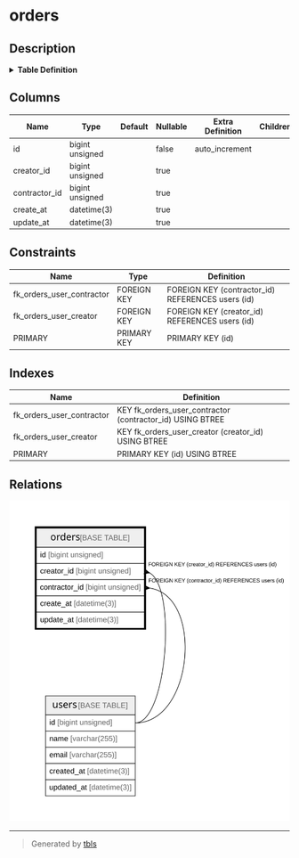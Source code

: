 # orders

## Description

<details>
<summary><strong>Table Definition</strong></summary>

```sql
CREATE TABLE `orders` (
  `id` bigint unsigned NOT NULL AUTO_INCREMENT,
  `creator_id` bigint unsigned DEFAULT NULL,
  `contractor_id` bigint unsigned DEFAULT NULL,
  `create_at` datetime(3) DEFAULT NULL,
  `update_at` datetime(3) DEFAULT NULL,
  PRIMARY KEY (`id`),
  KEY `fk_orders_user_creator` (`creator_id`),
  KEY `fk_orders_user_contractor` (`contractor_id`),
  CONSTRAINT `fk_orders_user_contractor` FOREIGN KEY (`contractor_id`) REFERENCES `users` (`id`),
  CONSTRAINT `fk_orders_user_creator` FOREIGN KEY (`creator_id`) REFERENCES `users` (`id`)
) ENGINE=InnoDB DEFAULT CHARSET=utf8mb4 COLLATE=utf8mb4_0900_ai_ci
```

</details>

## Columns

| Name | Type | Default | Nullable | Extra Definition | Children | Parents | Comment |
| ---- | ---- | ------- | -------- | --------------- | -------- | ------- | ------- |
| id | bigint unsigned |  | false | auto_increment |  |  |  |
| creator_id | bigint unsigned |  | true |  |  | [users](users.md) |  |
| contractor_id | bigint unsigned |  | true |  |  | [users](users.md) |  |
| create_at | datetime(3) |  | true |  |  |  |  |
| update_at | datetime(3) |  | true |  |  |  |  |

## Constraints

| Name | Type | Definition |
| ---- | ---- | ---------- |
| fk_orders_user_contractor | FOREIGN KEY | FOREIGN KEY (contractor_id) REFERENCES users (id) |
| fk_orders_user_creator | FOREIGN KEY | FOREIGN KEY (creator_id) REFERENCES users (id) |
| PRIMARY | PRIMARY KEY | PRIMARY KEY (id) |

## Indexes

| Name | Definition |
| ---- | ---------- |
| fk_orders_user_contractor | KEY fk_orders_user_contractor (contractor_id) USING BTREE |
| fk_orders_user_creator | KEY fk_orders_user_creator (creator_id) USING BTREE |
| PRIMARY | PRIMARY KEY (id) USING BTREE |

## Relations

![er](orders.svg)

---

> Generated by [tbls](https://github.com/k1LoW/tbls)
